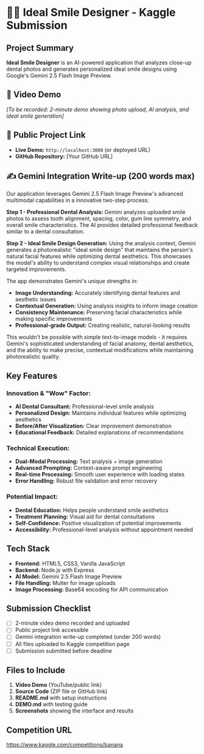 # 🦷✨ Ideal Smile Designer - Kaggle Submission

## Project Summary

**Ideal Smile Designer** is an AI-powered application that analyzes close-up dental photos and generates personalized ideal smile designs using Google's Gemini 2.5 Flash Image Preview.

## 🎥 Video Demo
*[To be recorded: 2-minute demo showing photo upload, AI analysis, and ideal smile generation]*

## 🔗 Public Project Link
- **Live Demo:** `http://localhost:3000` (or deployed URL)
- **GitHub Repository:** [Your GitHub URL]

## ✍️ Gemini Integration Write-up (200 words max)

Our application leverages Gemini 2.5 Flash Image Preview's advanced multimodal capabilities in a innovative two-step process:

**Step 1 - Professional Dental Analysis:** Gemini analyzes uploaded smile photos to assess tooth alignment, spacing, color, gum line symmetry, and overall smile characteristics. The AI provides detailed professional feedback similar to a dental consultation.

**Step 2 - Ideal Smile Design Generation:** Using the analysis context, Gemini generates a photorealistic "ideal smile design" that maintains the person's natural facial features while optimizing dental aesthetics. This showcases the model's ability to understand complex visual relationships and create targeted improvements.

The app demonstrates Gemini's unique strengths in:
- **Image Understanding:** Accurately identifying dental features and aesthetic issues
- **Contextual Generation:** Using analysis insights to inform image creation
- **Consistency Maintenance:** Preserving facial characteristics while making specific improvements
- **Professional-grade Output:** Creating realistic, natural-looking results

This wouldn't be possible with simple text-to-image models - it requires Gemini's sophisticated understanding of facial anatomy, dental aesthetics, and the ability to make precise, contextual modifications while maintaining photorealistic quality.

## Key Features

### Innovation & "Wow" Factor:
- **AI Dental Consultant:** Professional-level smile analysis
- **Personalized Design:** Maintains individual features while optimizing aesthetics  
- **Before/After Visualization:** Clear improvement demonstration
- **Educational Feedback:** Detailed explanations of recommendations

### Technical Execution:
- **Dual-Modal Processing:** Text analysis + image generation
- **Advanced Prompting:** Context-aware prompt engineering
- **Real-time Processing:** Smooth user experience with loading states
- **Error Handling:** Robust file validation and error recovery

### Potential Impact:
- **Dental Education:** Helps people understand smile aesthetics
- **Treatment Planning:** Visual aid for dental consultations
- **Self-Confidence:** Positive visualization of potential improvements
- **Accessibility:** Professional-level analysis without appointment needed

## Tech Stack

- **Frontend:** HTML5, CSS3, Vanilla JavaScript
- **Backend:** Node.js with Express
- **AI Model:** Gemini 2.5 Flash Image Preview
- **File Handling:** Multer for image uploads
- **Image Processing:** Base64 encoding for API communication

## Submission Checklist

- [ ] 2-minute video demo recorded and uploaded
- [ ] Public project link accessible
- [ ] Gemini integration write-up completed (under 200 words)
- [ ] All files uploaded to Kaggle competition page
- [ ] Submission submitted before deadline

## Files to Include

1. **Video Demo** (YouTube/public link)
2. **Source Code** (ZIP file or GitHub link)
3. **README.md** with setup instructions
4. **DEMO.md** with testing guide
5. **Screenshots** showing the interface and results

## Competition URL
https://www.kaggle.com/competitions/banana

